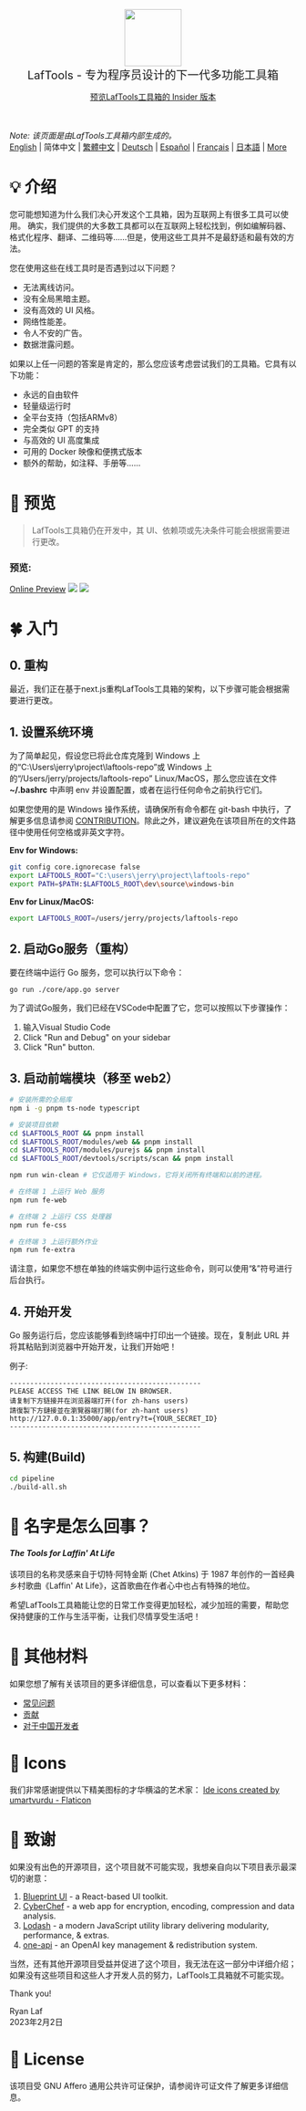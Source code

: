 <p align="center">
<img width="100" src="https://github.com/work7z/LafTools/blob/dev/modules/web2/public/static/icon.png?raw=true"></img>
<br>
<span style="font-size:20px">LafTools - 专为程序员设计的下一代多功能工具箱
</span>
<center>
<div style="text-align:center;">
<a target="_blank" href="http://cloud.laf-tools.com">预览LafTools工具箱的 Insider 版本</a>
</div>
</center>
<br><br>
</p>

<i>Note: 该页面是由LafTools工具箱内部生成的。</i> <br/> [English](/docs/en_US)  |  简体中文  |  [繁體中文](/docs/zh_HK)  |  [Deutsch](/docs/de)  |  [Español](/docs/es)  |  [Français](/docs/fr)  |  [日本語](/docs/ja) | [More](/docs/) <br/>

# 💡 介绍

您可能想知道为什么我们决心开发这个工具箱，因为互联网上有很多工具可以使用。 确实，我们提供的大多数工具都可以在互联网上轻松找到，例如编解码器、格式化程序、翻译、二维码等……但是，使用这些工具并不是最舒适和最有效的方法。

您在使用这些在线工具时是否遇到过以下问题？

- 无法离线访问。
- 没有全局黑暗主题。
- 没有高效的 UI 风格。
- 网络性能差。
- 令人不安的广告。
- 数据泄露问题。

如果以上任一问题的答案是肯定的，那么您应该考虑尝试我们的工具箱。它具有以下功能：

- 永远的自由软件
- 轻量级运行时
- 全平台支持（包括ARMv8）
- 完全类似 GPT 的支持
- 与高效的 UI 高度集成
- 可用的 Docker 映像和便携式版本
- 额外的帮助，如注释、手册等......

# 🌠 预览

> LafTools工具箱仍在开发中，其 UI、依赖项或先决条件可能会根据需要进行更改。

### 预览:

[Online Preview](http://cloud.laf-tools.com)
![](https://github.com/work7z/LafTools/blob/dev/devtools/images/preview-zh_CN.png?raw=true)
![](https://github.com/work7z/LafTools/blob/dev/devtools/images/preview-dark-zh_CN.png?raw=true)

# 🍀 入门

## 0. 重构

最近，我们正在基于next.js重构LafTools工具箱的架构，以下步骤可能会根据需要进行更改。

## 1. 设置系统环境

为了简单起见，假设您已将此仓库克隆到 Windows 上的“C:\\Users\jerry\\project\\laftools-repo”或 Windows 上的“/Users/jerry/projects/laftools-repo” Linux/MacOS，那么您应该在文件 **~/.bashrc** 中声明 env 并设置配置，或者在运行任何命令之前执行它们。

如果您使用的是 Windows 操作系统，请确保所有命令都在 git-bash 中执行，了解更多信息请参阅 [CONTRIBUTION](./docs/CONTRIBUTION.md)。除此之外，建议避免在该项目所在的文件路径中使用任何空格或非英文字符。

**Env for Windows:**

```bash
git config core.ignorecase false
export LAFTOOLS_ROOT="C:\users\jerry\project\laftools-repo"
export PATH=$PATH:$LAFTOOLS_ROOT\dev\source\windows-bin
```

**Env for Linux/MacOS:**

```bash
export LAFTOOLS_ROOT=/users/jerry/projects/laftools-repo
```

## 2. 启动Go服务（重构）

要在终端中运行 Go 服务，您可以执行以下命令：

```shell
go run ./core/app.go server
```

为了调试Go服务，我们已经在VSCode中配置了它，您可以按照以下步骤操作：

1. 输入Visual Studio Code
2. Click "Run and Debug" on your sidebar
3. Click "Run" button.

## 3. 启动前端模块（移至 web2）

```bash
# 安装所需的全局库
npm i -g pnpm ts-node typescript

# 安装项目依赖
cd $LAFTOOLS_ROOT && pnpm install
cd $LAFTOOLS_ROOT/modules/web && pnpm install
cd $LAFTOOLS_ROOT/modules/purejs && pnpm install
cd $LAFTOOLS_ROOT/devtools/scripts/scan && pnpm install

npm run win-clean # 它仅适用于 Windows，它将关闭所有终端和以前的进程。

# 在终端 1 上运行 Web 服务
npm run fe-web

# 在终端 2 上运行 CSS 处理器
npm run fe-css

# 在终端 3 上运行额外作业
npm run fe-extra

```

请注意，如果您不想在单独的终端实例中运行这些命令，则可以使用“&”符号进行后台执行。

## 4. 开始开发

Go 服务运行后，您应该能够看到终端中打印出一个链接。现在，复制此 URL 并将其粘贴到浏览器中开始开发，让我们开始吧！

例子:

```output
-----------------------------------------------
PLEASE ACCESS THE LINK BELOW IN BROWSER.
请复制下方链接并在浏览器端打开(for zh-hans users)
請復製下方鏈接並在瀏覽器端打開(for zh-hant users)
http://127.0.0.1:35000/app/entry?t={YOUR_SECRET_ID}
-----------------------------------------------
```

## 5. 构建(Build)

```bash
cd pipeline
./build-all.sh
```

# 🌱 名字是怎么回事？

#### _The Tools for Laffin' At Life_

该项目的名称灵感来自于切特·阿特金斯 (Chet Atkins) 于 1987 年创作的一首经典乡村歌曲《Laffin' At Life》，这首歌曲在作者心中也占有特殊的地位。

希望LafTools工具箱能让您的日常工作变得更加轻松，减少加班的需要，帮助您保持健康的工作与生活平衡，让我们尽情享受生活吧！

# 📑 其他材料

如果您想了解有关该项目的更多详细信息，可以查看以下更多材料：

- [常见问题](/docs/zh_CN/FAQ.md)
- [贡献](/docs/zh_CN/CONTRIBUTION.md)
- [对于中国开发者](/devtools/notes/common/issues.md)

# 💐 Icons

我们非常感谢提供以下精美图标的才华横溢的艺术家：
<a href="https://www.flaticon.com/free-icons/ide" title="ide icons">Ide icons created by umartvurdu - Flaticon</a>

# 🙏 致谢

如果没有出色的开源项目，这个项目就不可能实现，我想亲自向以下项目表示最深切的谢意：

1. [Blueprint UI](https://blueprintjs.com/) - a React-based UI toolkit.
1. [CyberChef](https://github.com/gchq/CyberChef/tree/master) - a web app for encryption, encoding, compression and data analysis.
1. [Lodash](https://github.com/lodash/lodash) - a modern JavaScript utility library delivering modularity, performance, & extras.
1. [one-api](https://github.com/songquanpeng/one-api) - an OpenAI key management & redistribution system.

当然，还有其他开源项目受益并促进了这个项目，我无法在这一部分中详细介绍；如果没有这些项目和这些人才开发人员的努力，LafTools工具箱就不可能实现。

Thank you!

Ryan Laf  
2023年2月2日

# 🪪 License

该项目受 GNU Affero 通用公共许可证保护，请参阅许可证文件了解更多详细信息。
